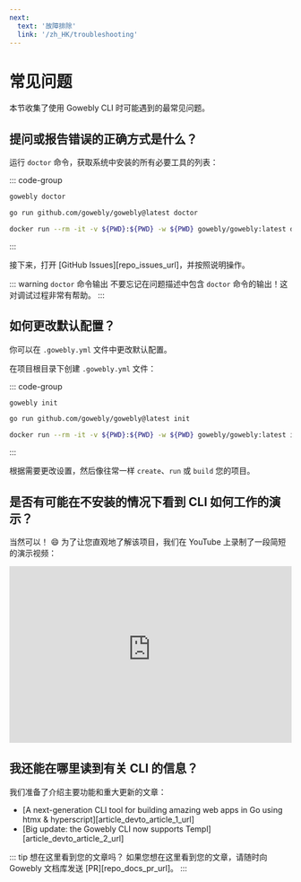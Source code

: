```yaml
---
next:
  text: '故障排除'
  link: '/zh_HK/troubleshooting'
---
```


# 常见问题

本节收集了使用 Gowebly CLI 时可能遇到的最常见问题。

<!--@include: ../parts/block_cant-find-answer.md-->

## 提问或报告错误的正确方式是什么？

运行 `doctor` 命令，获取系统中安装的所有必要工具的列表：

::: code-group
``` bash [CLI]
gowebly doctor
```

``` bash [Go]
go run github.com/gowebly/gowebly@latest doctor
```

``` bash [Docker]
docker run --rm -it -v ${PWD}:${PWD} -w ${PWD} gowebly/gowebly:latest doctor
```
:::

接下来，打开 [GitHub Issues][repo_issues_url]，并按照说明操作。

::: warning `doctor` 命令输出
不要忘记在问题描述中包含 `doctor` 命令的输出！这对调试过程非常有帮助。
:::

## 如何更改默认配置？

你可以在 `.gowebly.yml` 文件中更改默认配置。

在项目根目录下创建 `.gowebly.yml` 文件：

::: code-group
``` bash [CLI]
gowebly init
```

``` bash [Go]
go run github.com/gowebly/gowebly@latest init
```

``` bash [Docker]
docker run --rm -it -v ${PWD}:${PWD} -w ${PWD} gowebly/gowebly:latest init
```
:::

根据需要更改设置，然后像往常一样 `create`、`run` 或 `build` 您的项目。

## 是否有可能在不安装的情况下看到 CLI 如何工作的演示？

当然可以！ :smile: 为了让您直观地了解该项目，我们在 YouTube 上录制了一段简短的演示视频：

<iframe width="100%" height="315" src="https://www.youtube-nocookie.com/embed/qazYscnLku4?si=GQSiQS0Aaib-T6zD&amp;controls=0" title="YouTube video player" frameborder="0" allow="accelerometer; autoplay; clipboard-write; encrypted-media; gyroscope; picture-in-picture; web-share" allowfullscreen></iframe>

## 我还能在哪里读到有关 CLI 的信息？

我们准备了介绍主要功能和重大更新的文章：

- [A next-generation CLI tool for building amazing web apps in Go using htmx & hyperscript][article_devto_article_1_url]
- [Big update: the Gowebly CLI now supports Templ][article_devto_article_2_url]

::: tip 想在这里看到您的文章吗？
如果您想在这里看到您的文章，请随时向 Gowebly 文档库发送 [PR][repo_docs_pr_url]。
:::

<!--@include: ../parts/links.md-->